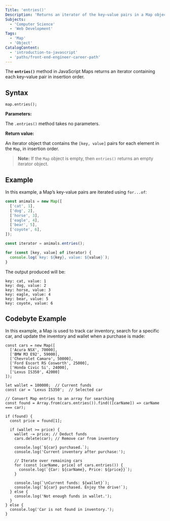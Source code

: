 ```yaml
---
Title: 'entries()'
Description: 'Returns an iterator of the key–value pairs in a Map object.'
Subjects:
  - 'Computer Science'
  - 'Web Development'
Tags:
  - 'Map'
  - 'Object'
CatalogContent:
  - 'introduction-to-javascript'
  - 'paths/front-end-engineer-career-path'
---
```


The **`entries()`** method in JavaScript Maps returns an iterator containing each key–value pair in insertion order.

## Syntax

```pseudo
map.entries();
```

**Parameters:**

The `.entries()` method takes no parameters.

**Return value:**

An iterator object that contains the `[key, value]` pairs for each element in the `Map`, in insertion order.

> **Note:** If the `Map` object is empty, then `entries()` returns an empty iterator object.

## Example

In this example, a Map’s key-value pairs are iterated using `for...of`:

```js
const animals = new Map([
  ['cat', 1],
  ['dog', 2],
  ['horse', 3],
  ['eagle', 4],
  ['bear', 5],
  ['coyote', 6],
]);

const iterator = animals.entries();

for (const [key, value] of iterator) {
  console.log(`key: ${key}, value: ${value}`);
}
```

The output produced will be:

```shell
key: cat, value: 1
key: dog, value: 2
key: horse, value: 3
key: eagle, value: 4
key: bear, value: 5
key: coyote, value: 6
```

## Codebyte Example

In this example, a Map is used to track car inventory, search for a specific car, and update the inventory and wallet when a purchase is made:

```codebyte/js
const cars = new Map([
  ['Acura NSX', 70000],
  ['BMW M3 E92', 59000],
  ['Chevrolet Camaro', 50000],
  ['Ford Escort RS Cosworth', 25000],
  ['Honda Civic Si', 24000],
  ['Lexus IS350', 42000]
]);

let wallet = 100000;  // Current funds
const car = 'Lexus IS350';  // Selected car

// Convert Map entries to an array for searching
const found = Array.from(cars.entries()).find(([carName]) => carName === car);

if (found) {
  const price = found[1];

  if (wallet >= price) {
    wallet -= price; // Deduct funds
    cars.delete(car); // Remove car from inventory

    console.log(`${car} purchased.`);
    console.log('Current inventory after purchase:');

    // Iterate over remaining cars
    for (const [carName, price] of cars.entries()) {
      console.log(`{Car: ${carName}, Price: ${price}}`);
    }

    console.log(`\nCurrent funds: ${wallet}`);
    console.log(`${car} purchased. Enjoy the drive!`);
  } else {
    console.log('Not enough funds in wallet.');
  }
} else {
  console.log('Car is not found in inventory.');
}
```
